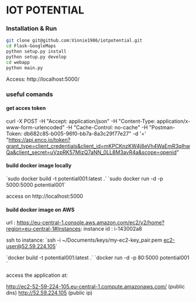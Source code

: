 # IOT POTENTIAL

### Installation & Run

```bash
git clone git@github.com:Vinnie1986/iotpotential.git
cd Flask-GoogleMaps
python setup.py install
python setup.py develop
cd webapp
python main.py
```

Access: http://localhost:5000/ 

### useful comands

#### get acces token


curl -X POST -H "Accept: application/json" -H "Content-Type: application/x-www-form-urlencoded" -H "Cache-Control: no-cache" -H "Postman-Token: db682c85-b005-96f0-bb7a-8a3c29f77e27" -d '=' "https://api.enco.io/token?grant_type=client_credentials&client_id=mKPCKnzKW4j8eVh4WaEmR3qlhwQa&client_secret=uVzpRK57MizQ7aNN_0LL8M3avR4a&scope=openid"

#### build docker image locally

´sudo docker build -t potential001:latest .´
´sudo docker run -d -p 5000:5000 potential001´

access on http://localhost:5000

#### build docker image on AWS
url : https://eu-central-1.console.aws.amazon.com/ec2/v2/home?region=eu-central-1#Instances:
instance id : i-143002a8

ssh to instance:
´ssh -i ~/Documents/keys/my-ec2-key_pair.pem ec2-user@52.59.224.105´

´docker build -t potential001:latest .´
´docker run -d -p 80:5000 potential001´

access the application at:

http://ec2-52-59-224-105.eu-central-1.compute.amazonaws.com/ (public dns)
http://52.59.224.105 (public ip)
